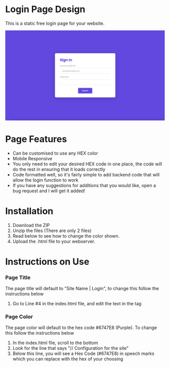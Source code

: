 # Login Page Design
This is a static free login page for your website.

![Preview image for login page](preview.png?raw=true "Preview Image")

# Page Features
* Can be customised to use any HEX color
* Mobile Responsive
* You only need to edit your desired HEX code in one place, the code will do the rest in ensuring that it loads correctly
* Code formatted well, so it's fairly simple to add backend code that will allow the login function to work
* If you have any suggestions for additions that you would like, open a bug request and I will get it added!

# Installation
1. Download the ZIP
2. Unzip the files (There are only 2 files)
3. Read below to see how to change the color shown.
4. Upload the .html file to your webserver.

# Instructions on Use
### Page Title
The page title will default to "Site Name | Login", to change this follow the instructions below

1. Go to Line #4 in the index.html file, and edit the text in the <title></title> tag

### Page Color
The page color will default to the hex code #6747E8 (Purple). To change this follow the instructions below

1. In the index.html file, scroll to the bottom
2. Look for the line that says "// Configuration for the site"
3. Below this line, you will see a Hex Code (#6747E8) in speech marks which you can replace with the hex of your choosing
